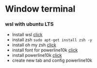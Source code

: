 # Window terminal 

### wsl with ubuntu LTS
- Install wsl [click](https://learn.microsoft.com/en-us/windows/wsl/install)
- install zsh `sudo apt-get install zsh -y`
- install oh my zsh [click](https://ohmyz.sh/#install)
- install font for powerline10k [click](https://github.com/romkatv/powerlevel10k#meslo-nerd-font-patched-for-powerlevel10k)
- install powerline10k [click](https://github.com/romkatv/powerlevel10k#oh-my-zsh)
- create new tab and config powerline10k


